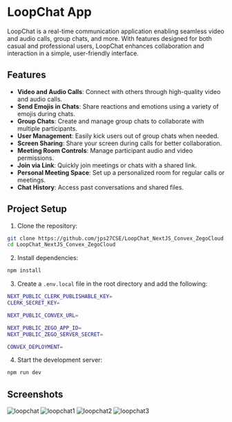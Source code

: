# LoopChat App

LoopChat is a real-time communication application enabling seamless video and audio calls, group chats, and more. With features designed for both casual and professional users, LoopChat enhances collaboration and interaction in a simple, user-friendly interface.

## Features

- **Video and Audio Calls**: Connect with others through high-quality video and audio calls.
- **Send Emojis in Chats**: Share reactions and emotions using a variety of emojis during chats.
- **Group Chats**: Create and manage group chats to collaborate with multiple participants.
- **User Management**: Easily kick users out of group chats when needed.
- **Screen Sharing**: Share your screen during calls for better collaboration.
- **Meeting Room Controls**: Manage participant audio and video permissions.
- **Join via Link**: Quickly join meetings or chats with a shared link.
- **Personal Meeting Space**: Set up a personalized room for regular calls or meetings.
- **Chat History**: Access past conversations and shared files.

## Project Setup

1. Clone the repository:

```bash
git clone https://github.com/jps27CSE/LoopChat_NextJS_Convex_ZegoCloud.git
cd LoopChat_NextJS_Convex_ZegoCloud
```

2. Install dependencies:

```bash
npm install
```

3. Create a `.env.local` file in the root directory and add the following:

```bash
NEXT_PUBLIC_CLERK_PUBLISHABLE_KEY=
CLERK_SECRET_KEY=

NEXT_PUBLIC_CONVEX_URL=

NEXT_PUBLIC_ZEGO_APP_ID=
NEXT_PUBLIC_ZEGO_SERVER_SECRET=

CONVEX_DEPLOYMENT=
```

4. Start the development server:

```bash
npm run dev
```

## Screenshots
![loopchat](https://github.com/user-attachments/assets/21d4c7a6-5303-4cc2-a7c5-ff983c4d7aae)
![loopchat1](https://github.com/user-attachments/assets/7ec467c0-dd89-45c1-9d03-6e13b4c7459b)
![loopchat2](https://github.com/user-attachments/assets/5567ab9c-9aff-4166-be19-c3a1bd22a739)
![loopchat3](https://github.com/user-attachments/assets/aad0408d-dcec-4b48-ae73-03e1e25f703e)





